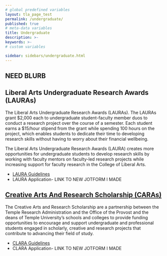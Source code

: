 ```yaml
---
# global predefined variables
layout: tla_page_test
permalink: /undergraduate/
published: true
# meta-data variables
title: Undergraduate
description: >-
keywords: >-
# custom variables

sidebar: sidebars/undergraduate.html
---
```

## NEED BLURB

## Liberal Arts Undergraduate Research Awards (LAURAs)
The Liberal Arts Undergraduate Research Awards (LAURAs). The LAURAs grant $2,000 each to undergraduate student-faculty member duos to conduct a research project over the course of a semester. Each student earns a $15/hour stipend from the grant while spending 100 hours on the project, which enables students to dedicate their time to developing research skills without having to worry about their financial wellbeing.

The Liberal Arts Undergraduate Research Awards (LAURA) creates more opportunities for undergraduate students to develop research skills by working with faculty mentors on faculty-led research projects while increasing support for faculty research in the College of Liberal Arts.

- [LAURA Guidelines](https://liberalarts.temple.edu/sites/liberalarts/files/LAURA%20Call%20for%20Proposals%20Summer%20and%20Fall%202019.pdf)
- LAURA Application- LINK TO NEW JOTFORM I MADE

## [Creative Arts And Research Scholarship (CARAs)](https://www.temple.edu/vpus/opportunities/CARAS.htm)
The Creative Arts and Research Scholarship are a partnership between the Temple Research Administration and the Office of the Provost and the deans of Temple University’s schools and colleges to provide funding opportunities to encourage and support undergraduate and professional students engaged in scholarly, creative and research projects that contribute to advancing their field of study.  

- [CLARA Guidelines](https://liberalarts.temple.edu/sites/liberalarts/files/CLARA%20Call%20for%20Proposals%20Fall%202018.pdf)
- CLARA Application- LINK TO NEW JOTFORM I MADE
